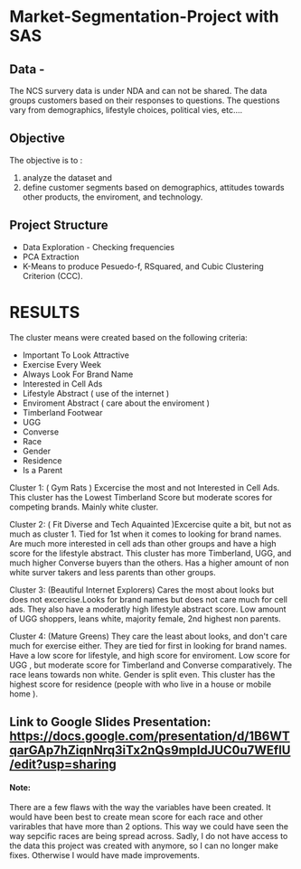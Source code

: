 # Market-Segmentation-Project with SAS

## Data - 
The NCS survery data is under NDA and can not be shared. The data groups customers based on their responses to questions. The questions vary from demographics,
lifestyle choices, political vies, etc....

## Objective
The objective is to :

1. analyze the dataset and
2. define customer segments based on demographics, attitudes towards other products, the enviroment, and technology. 

## Project Structure

* Data Exploration - Checking frequencies
* PCA Extraction
* K-Means to produce Pesuedo-f, RSquared, and Cubic Clustering Criterion (CCC).

# RESULTS
The cluster means were created based on the following criteria: 

* Important To Look Attractive 
* Exercise Every Week
* Always Look For Brand Name
* Interested in Cell Ads
* Lifestyle Abstract ( use of the internet )
* Enviroment Abstract ( care about the enviroment )
* Timberland Footwear
* UGG
* Converse
* Race 
* Gender 
* Residence 
* Is a Parent

Cluster 1: ( Gym Rats ) Excercise the most and not Interested in Cell Ads. This cluster has the Lowest Timberland Score but moderate scores for competing brands. 
Mainly white cluster. 

Cluster 2: ( Fit Diverse and Tech Aquainted )Excercise quite a bit, but not as much as cluster 1. Tied for 1st when it comes to looking for brand names. 
Are much more interested in cell ads than other groups and have a high score for the lifestyle abstract. 
This cluster has more Timberland, UGG, and much higher Converse buyers than the others.
Has a higher amount of non white surver takers and less parents than other groups.

Cluster 3: (Beautiful Internet Explorers) Cares the most about looks but does not excercise.Looks for brand names but does not care much for cell ads. 
They also have a moderatly high lifestyle abstract score. Low amount of UGG shoppers, leans white, majority female, 2nd highest non parents.  

Cluster 4: (Mature Greens) They care the least about looks, and don't care much for exercise either. They are tied for first in looking for brand names. 
Have a low score for lifestyle, and high score for enviroment. Low score for UGG , but moderate score for Timberland and Converse comparatively. 
The race leans towards non white. Gender is split even. This cluster has the highest score for residence (people with who live in a house or mobile home ). 


## Link to Google Slides Presentation: https://docs.google.com/presentation/d/1B6WTqarGAp7hZiqnNrq3iTx2nQs9mpldJUC0u7WEfIU/edit?usp=sharing

#### Note: 
There are a few flaws with the way the variables have been created. It would have been best to create mean score for each race and other varirables that
have more than 2 options. This way we could have seen the way sepcific races are being spread across. Sadly, I do not have access to the data this project was created
with anymore, so I can no longer make fixes. Otherwise I would have made improvements. 
